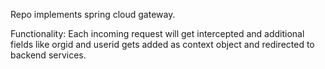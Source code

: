 Repo implements spring cloud gateway.

Functionality: Each incoming request will get intercepted and additional fields like orgid and userid 
gets added as context object and redirected to backend services.